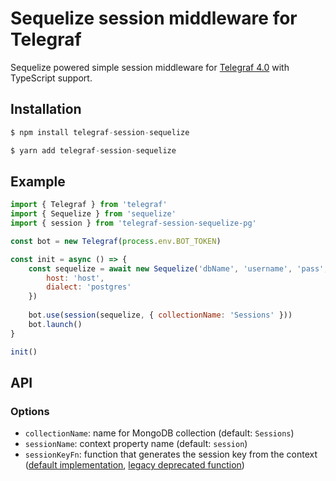 # Sequelize session middleware for Telegraf

Sequelize powered simple session middleware for [Telegraf 4.0](https://github.com/telegraf/telegraf) with TypeScript support.

## Installation

```js
$ npm install telegraf-session-sequelize
```

```js
$ yarn add telegraf-session-sequelize
```

## Example

```js
import { Telegraf } from 'telegraf'
import { Sequelize } from 'sequelize'
import { session } from 'telegraf-session-sequelize-pg'

const bot = new Telegraf(process.env.BOT_TOKEN)

const init = async () => {
    const sequelize = await new Sequelize('dbName', 'username', 'pass', {
	    host: 'host',
	    dialect: 'postgres'
    })
	
    bot.use(session(sequelize, { collectionName: 'Sessions' }))
    bot.launch()
}

init()
```

## API

### Options

* `collectionName`: name for MongoDB collection (default: `Sessions`)
* `sessionName`: context property name (default: `session`)
* `sessionKeyFn`: function that generates the session key from the context ([default implementation](https://github.com/alexnzarov/telegraf-session-mongodb/blob/master/src/keys.ts#L10-L16), [legacy deprecated function](https://github.com/alexnzarov/telegraf-session-mongodb/blob/master/src/keys.ts#L21-L31))
